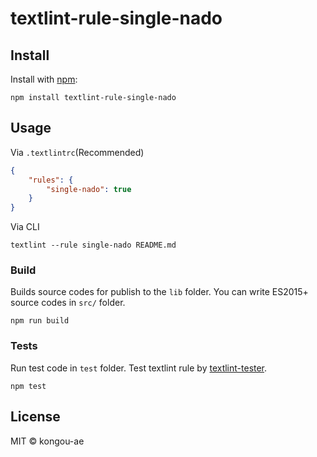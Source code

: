 # textlint-rule-single-nado



## Install

Install with [npm](https://www.npmjs.com/):

    npm install textlint-rule-single-nado

## Usage

Via `.textlintrc`(Recommended)

```json
{
    "rules": {
        "single-nado": true
    }
}
```

Via CLI

```
textlint --rule single-nado README.md
```

### Build

Builds source codes for publish to the `lib` folder.
You can write ES2015+ source codes in `src/` folder.

    npm run build

### Tests

Run test code in `test` folder.
Test textlint rule by [textlint-tester](https://github.com/textlint/textlint-tester "textlint-tester").

    npm test

## License

MIT © kongou-ae
